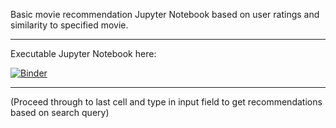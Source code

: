 Basic movie recommendation Jupyter Notebook based on user ratings and similarity to specified movie. 

---

Executable Jupyter Notebook here:

[![Binder](https://mybinder.org/badge_logo.svg)](https://mybinder.org/v2/gh/rishi-m100/recommendation_system/HEAD?labpath=rec_system2.ipynb
)

---

(Proceed through to last cell and type in input field to get recommendations based on search query) 

<!-- <a target="_blank" href="https://mybinder.org/v2/gh/rishi-m100/recommendation_system/3d1051506a04a66989c1e5e3562622be6a7f4fdf?urlpath=lab%2Ftree%2Frec_system2.ipynb"><img src="https://mybinder.org/badge_logo.svg" alt="Binder"></a>-->

